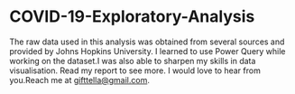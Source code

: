 # COVID-19-Exploratory-Analysis
The raw data used in this analysis was obtained from several sources and provided by Johns Hopkins University.
I learned to use Power Query while working on the dataset.I was also able to sharpen my skills in data visualisation.
Read my report to see more.
I would love to hear from you.Reach me at gifttella@gmail.com.
